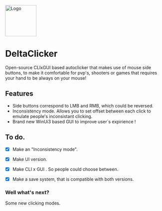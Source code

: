 <img src="https://github.com/user-attachments/assets/a61cce06-36c8-46ab-84ac-9481988eda4f" alt="Logo" width="100"> 


# DeltaClicker
Open-source CLIxGUI based autoclicker that makes use of mouse side buttons, to make it comfortable for pvp's, shooters or games that requires your hand to be always on your mouse!



## Features

* Side buttons correspond to LMB and RMB, which could be reversed.
* Inconsistency mode. Allows you to set offset between each click to emulate people's inconsistant clicking.
* Brand new WinUi3 based GUI to improve user`s expirience !



## To do.
- [x] Make an "Inconsistency mode".
- [x] Make UI version.
- [X] Make CLI x GUI . So people could choose between.
- [X] Make a save system, that is compatible with both versions.





### Well what's next? 
Some new clicking modes.
